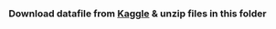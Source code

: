 ### Download datafile from [Kaggle](https://www.kaggle.com/arashnic/fitbit) & unzip files in this folder
